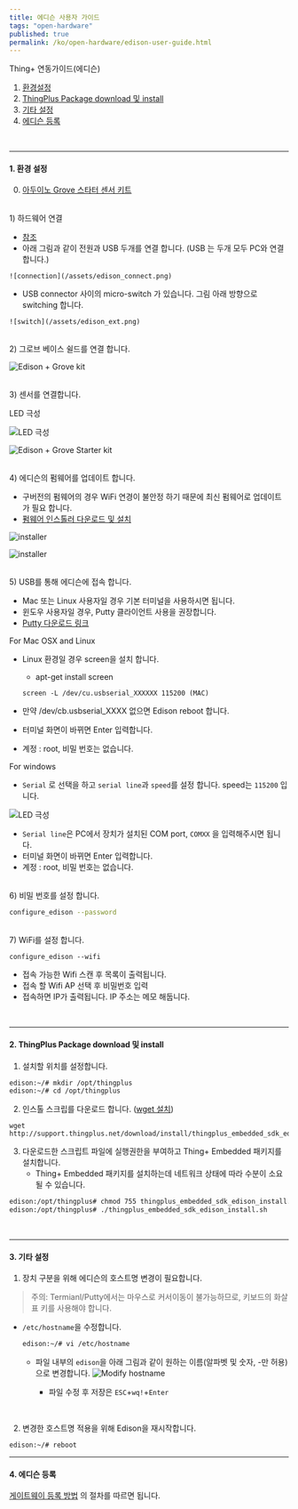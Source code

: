 ```yaml
---
title: 에디슨 사용자 가이드
tags: "open-hardware"
published: true
permalink: /ko/open-hardware/edison-user-guide.html
---
```


Thing+ 연동가이드(에디슨)
<div id='id-setting'></div>

1. [환경설정](#id-setting)
2. [ThingPlus Package download 및 install](#id-package)
3. [기타 설정](#id-hostname)
4. [에디슨 등록](#id-register)



<br/>

---
#### 1. 환경 설정

0) [아두이노 Grove 스타터 센서 키트](https://www.icbanq.com/P005710113/)

<br/>
1) 하드웨어 연결

   - [참조](https://software.intel.com/en-us/articles/assemble-intel-edison-on-the-arduino-board)
   - 아래 그림과 같이 전원과 USB 두개를 연결 합니다. (USB 는 두개 모두 PC와 연결합니다.)

    ![connection](/assets/edison_connect.png)

   - USB connector 사이의 micro-switch 가 있습니다. 그림 아래 방향으로 switching 합니다. 

    ![switch](/assets/edison_ext.png) 

<br/>
2) 그로브 베이스 쉴드를 연결 합니다.

![Edison + Grove kit](/assets/edison_base.png)
   

<br/>
3) 센서를 연결합니다. 

<p class="dwExpand"> LED 극성 </p>

![LED 극성](/assets/led.png)

<div class="dwExpand2"></div>

![Edison + Grove Starter kit](/assets/edison_sensor.png)

<br/>
4) 에디슨의 펌웨어를 업데이트 합니다.
  
   - 구버전의 펌웨어의 경우 WiFi 연경이 불안정 하기 때문에 최신 펌웨어로 업데이트가 필요 합니다.
   - [펌웨어 인스톨러 다운로드 및 설치](https://software.intel.com/en-us/iot/software/installers)
   
   ![installer](/assets/intel_installer.png)

   ![installer](/assets/intel_installer2.png)

<br/>
5) USB를 통해 에디슨에 접속 합니다.

   - Mac 또는 Linux 사용자일 경우 기본 터미널을 사용하시면 됩니다.
   - 윈도우 사용자일 경우, Putty 클라이언트 사용을 권장합니다.
   - [Putty 다운로드 링크](http://the.earth.li/~sgtatham/putty/latest/x86/putty.exe)

<p class="dwExpand"> For Mac OSX and Linux</p>

- Linux 환경일 경우 screen을 설치 합니다.
   - apt-get install screen

   ```
   screen -L /dev/cu.usbserial_XXXXXX 115200 (MAC)
   ```

- 만약 /dev/cb.usbserial_XXXX 없으면 Edison reboot 합니다.
- 터미널 화면이 바뀌면 Enter 입력합니다.
- 계정 : root, 비밀 번호는 없습니다.

<div class="dwExpand2"></div>

<p class="dwExpand"> For windows</p>

- `Serial` 로 선택을 하고 `serial line`과 `speed`를 설정 합니다. speed는 `115200` 입니다.

![LED 극성](/assets/putty.png)

- `Serial line`은 PC에서 장치가 설치된 COM port, `COMXX` 을 입력해주시면 됩니다.
- 터미널 화면이 바뀌면 Enter 입력합니다.
- 계정 : root, 비밀 번호는 없습니다.

<div class="dwExpand2"></div>


<br/>
6) 비밀 번호를 설정 합니다.

``` bash
configure_edison --password
```

<br/>
7) WiFi를 설정 합니다.

```
configure_edison --wifi
```

   - 접속 가능한 Wifi 스캔 후 목록이 출력됩니다. 
   - 접속 할 Wifi AP 선택 후 비밀번호 입력
   - 접속하면 IP가 출력됩니다. IP 주소는 메모 해둡니다.

<div id='id-package'></div>
 
<br/>

---
#### 2. ThingPlus Package download 및 install

1) 설치할 위치를 설정합니다.
   
```bash
edison:~/# mkdir /opt/thingplus
edison:~/# cd /opt/thingplus
```

2) 인스톨 스크립를 다운로드 합니다. ([wget 설치](/ko/help/faq.html#install_wget))

```
wget http://support.thingplus.net/download/install/thingplus_embedded_sdk_edison_install.sh
```

3) 다운로드한 스크립트 파일에 실행권한을 부여하고 Thing+ Embedded 패키지를 설치합니다.
   - Thing+ Embedded 패키지를 설치하는데 네트워크 상태에 따라 수분이 소요될 수 있습니다.

 ```bash
 edison:/opt/thingplus# chmod 755 thingplus_embedded_sdk_edison_install.sh
 edison:/opt/thingplus# ./thingplus_embedded_sdk_edison_install.sh
 ```

<div id='id-hostname'></div>

<br/>

---
#### 3. 기타 설정

1) 장치 구분을 위해 에디슨의 호스트명 변경이 필요합니다.

> 주의: Termianl/Putty에서는 마우스로 커서이동이 불가능하므로, 키보드의 화살표 키를 사용해야 합니다.

 - `/etc/hostname`을 수정합니다.

    ```bash
    edison:~/# vi /etc/hostname
    ```

   - 파일 내부의 `edison`을 아래 그림과 같이 원하는 이름(알파벳 및 숫자, -만 허용)으로 변경합니다.
   ![Modify hostname](/assets/vi_hostname.png)

     - 파일 수정 후 저장은 `ESC`+`wq!`+`Enter` 

<br/>

2) 변경한 호스트명 적용을 위해 Edison을 재시작합니다.

  ```
  edison:~/# reboot
  ```


<div id='id-register'></div>

---
#### 4. 에디슨 등록
[게이트웨이 등록 방법](/ko/user-guide/registration.html#id-gateway) 의 절차를 따르면 됩니다.



</div>

<div class='scrolltop'>
    <div class='scroll icon'><i class="fa fa-arrow-circle-up"></i></div>
</div>
